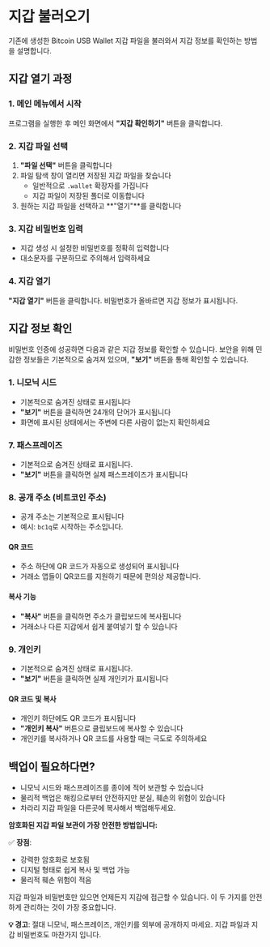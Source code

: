 # 지갑 불러오기

기존에 생성한 Bitcoin USB Wallet 지갑 파일을 불러와서 지갑 정보를 확인하는 방법을 설명합니다.

## 지갑 열기 과정

### 1. 메인 메뉴에서 시작

프로그램을 실행한 후 메인 화면에서 **"지갑 확인하기"** 버튼을 클릭합니다.

### 2. 지갑 파일 선택

1. **"파일 선택"** 버튼을 클릭합니다
2. 파일 탐색 창이 열리면 저장된 지갑 파일을 찾습니다
   - 일반적으로 `.wallet` 확장자를 가집니다
   - 지갑 파일이 저장된 폴더로 이동합니다
3. 원하는 지갑 파일을 선택하고 **"열기"**를 클릭합니다

### 3. 지갑 비밀번호 입력

- 지갑 생성 시 설정한 비밀번호를 정확히 입력합니다
- 대소문자를 구분하므로 주의해서 입력하세요


### 4. 지갑 열기

**"지갑 열기"** 버튼을 클릭합니다. 비밀번호가 올바르면 지갑 정보가 표시됩니다.

## 지갑 정보 확인

비밀번호 인증에 성공하면 다음과 같은 지갑 정보를 확인할 수 있습니다. 보안을 위해 민감한 정보들은 기본적으로 숨겨져 있으며, **"보기"** 버튼을 통해 확인할 수 있습니다.

### 1. 니모닉 시드

- 기본적으로 숨겨진 상태로 표시됩니다
- **"보기"** 버튼을 클릭하면 24개의 단어가 표시됩니다
- 화면에 표시된 상태에서는 주변에 다른 사람이 없는지 확인하세요

### 7. 패스프레이즈

- 기본적으로 숨겨진 상태로 표시됩니다.
- **"보기"** 버튼을 클릭하면 실제 패스프레이즈가 표시됩니다

### 8. 공개 주소 (비트코인 주소)

- 공개 주소는 기본적으로 표시됩니다
- 예시: `bc1q`로 시작하는 주소입니다.

#### QR 코드
- 주소 하단에 QR 코드가 자동으로 생성되어 표시됩니다
- 거래소 앱들이 QR코드를 지원하기 때문에 편의상 제공합니다.

#### 복사 기능
- **"복사"** 버튼을 클릭하면 주소가 클립보드에 복사됩니다
- 거래소나 다른 지갑에서 쉽게 붙여넣기 할 수 있습니다

### 9. 개인키

- 기본적으로 숨겨진 상태로 표시됩니다.
- **"보기"** 버튼을 클릭하면 실제 개인키가 표시됩니다

#### QR 코드 및 복사
- 개인키 하단에도 QR 코드가 표시됩니다
- **"개인키 복사"** 버튼으로 클립보드에 복사할 수 있습니다
- 개인키를 복사하거나 QR 코드를 사용할 때는 극도로 주의하세요

## 백업이 필요하다면?
- 니모닉 시드와 패스프레이즈를 종이에 적어 보관할 수 있습니다
- 물리적 백업은 해킹으로부터 안전하지만 분실, 훼손의 위험이 있습니다
- 차라리 지갑 파일을 다른곳에 복사해서 백업해두세요.

**암호화된 지갑 파일 보관이 가장 안전한 방법입니다:**

✅ **장점**:
- 강력한 암호화로 보호됨
- 디지털 형태로 쉽게 복사 및 백업 가능
- 물리적 훼손 위험이 적음

지갑 파일과 비밀번호만 있으면 언제든지 지갑에 접근할 수 있습니다. 이 두 가지를 안전하게 관리하는 것이 가장 중요합니다.

**💡 경고**: 절대 니모닉, 패스프레이즈, 개인키를 외부에 공개하지 마세요. 지갑 파일과 지갑 비밀번호도 마찬가지 입니다.